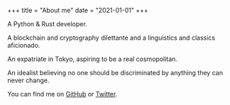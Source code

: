 +++
title = "About me"
date = "2021-01-01"
+++

A Python & Rust developer.

A blockchain and cryptography dilettante and a linguistics and classics aficionado.

An expatriate in Tokyo, aspiring to be a real cosmopolitan.

An idealist believing no one should be discriminated by anything they can never change.

You can find me on [GitHub](https://github.com/kigawas) or [Twitter](https://twitter.com/kigawas).
